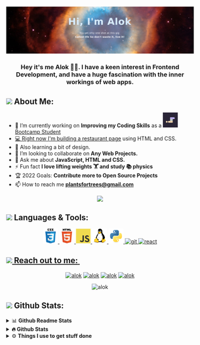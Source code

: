 ![Alok header image](./github-profile.png)

<h3 align="center">Hey it's me Alok 👨‍🎨. I have a keen interest in Frontend Development, and have a huge fascination with the inner workings of web apps.</h3>

## <img src="https://media.giphy.com/media/WUlplcMpOCEmTGBtBW/giphy.gif" width="40"> **About Me:**

- 🔭 I’m currently working on **Improving my Coding Skills** as a <a href="https://scrimba.com/bootcamp" target="_blank"><img src="scrimba.png" alt="scrimba" width="40" height="40"/>Bootcamp Student</a> <a href="https://scrimba.com/bootcamp" target="_blank">
- 💻 Right now I'm building a [restaurant page](https://github.com/hellodeborahuk/phonics-sounds) using HTML and CSS.
- 📝 Also learning a bit of design.
- 👯 I’m looking to collaborate on **Any Web Projects.**
- 💬 Ask me about **JavaScript, HTML and CSS.**
- ⚡ Fun fact **I love lifting weights 🏋️ and study 📚 physics**
- 🏆 2022 Goals: **Contribute more to Open Source Projects**
- 📫 How to reach me **plantsfortrees@gmail.com**

<p align="center">
   <img align="center" src="https://github-readme-streak-stats.herokuapp.com/?user=alok-38&theme=radical&hide_border=true"/>
</p>

## <img src="https://media.giphy.com/media/j2pOGeGYKe2xCCKwfi/giphy.gif" width="40"> **Languages & Tools:**

<p align="center"> 
 <a href="https://www.w3schools.com/css/" target="_blank"> <img src="https://raw.githubusercontent.com/devicons/devicon/master/icons/css3/css3-original-wordmark.svg" alt="css3" width="40" height="40"/> </a> </a> <a href="https://www.w3.org/html/" target="_blank"> <img src="https://raw.githubusercontent.com/devicons/devicon/master/icons/html5/html5-original-wordmark.svg" alt="html5" width="40" height="40"/> </a><a href="https://developer.mozilla.org/en-US/docs/Web/JavaScript" target="_blank"> <img src="https://raw.githubusercontent.com/devicons/devicon/master/icons/javascript/javascript-original.svg" alt="javascript" width="40" height="40"/> </a> 	<a href="https://www.linux.org/" target="_blank"> <img src="https://raw.githubusercontent.com/devicons/devicon/master/icons/linux/linux-original.svg" alt="linux" width="40" height="40"/> </a> 
<a href="https://www.python.org" target="_blank"> <img src="https://raw.githubusercontent.com/devicons/devicon/master/icons/python/python-original.svg" alt="python" width="40" height="40"/> </a><a href="https://git-scm.com/" target="_blank"><img src="https://cdn.jsdelivr.net/gh/devicons/devicon/icons/git/git-original.svg" alt="git" width="40" height="40"/> </a><a href="https://reactjs.org/" target="_blank"><img src="https://cdn.jsdelivr.net/gh/devicons/devicon/icons/react/react-original.svg" alt="react" width="40" height="40"/> 
</p>

## <img src="https://media.giphy.com/media/LnQjpWaON8nhr21vNW/giphy.gif" width="40"> **Reach out to me:** ️

<p align="center">
<a href="https://www.twitter.com/plantsfortrees" target="_blank"><img align="center" src="https://img.shields.io/badge/-twitter-0e76a8?style=flat-square&logo=twitter&logoColor=white" alt="alok" /></a>
<a href="https://www.linkedin.com/in/alokananda-y-489260251/" target="_blank"><img align="center" src="https://img.shields.io/badge/-LinkedIn-0e76a8?style=flat-square&logo=Linkedin&logoColor=white" alt="alok" /></a>
<a href="https://github.com/alok-38" target="_blank"><img align="center" src="https://img.shields.io/badge/Website-3b5998?style=flat-square&logo=google-chrome&logoColor=white" alt="alok" /></a>
<a href="mailto:plantsfortrees@gmail.com" target="_blank"><img align="center" src="https://img.shields.io/badge/-Gmail-EA4335?style=flat-square&logo=Gmail&logoColor=white" alt="alok" /></a>
<p align="center"> <img src="https://komarev.com/ghpvc/?username=alok-38&label=Visitors&color=0088cc&style=flat-square" alt="alok" /> </p>

## <img src="https://media.giphy.com/media/ZCN6F3FAkwsyOGU2RS/giphy.gif" width="40"> **Github Stats:**

<details>
  <summary>📊 <b>Github Readme Stats</b></summary>
 <br />
 <p align="center">
  <a href="https://github.com/alok-38">
   <img width="430" align="center" src="https://github-readme-stats.vercel.app/api?username=alok-38&show_icons=true&theme=radical&count_private=true">
  </a>
  <a href="https://github.com/alok-38/github-readme-stats">
    <img align="center" src="https://github-readme-stats.anuraghazra1.vercel.app/api/top-langs/?username=alok-38&layout=compact&theme=radical&langs_count=6" />
  </a>
 </p>
</details>

<details>
 <summary><b>🔥 Github Stats</b></summary>

<a href="https://github.com/Giingu"><img width="50%" src="https://github-readme-stats.vercel.app/api?username=Giingu&theme=radical&title_color=ff3068"></a>
<a href="https://github.com/Giingu"><img width="50%" src="http://github-readme-streak-stats.herokuapp.com/?user=Giingu&theme=radical&date_format=M%20j%5B%2C%20Y%5D&ring=ff3068&fire=ff3068&sideNums=ff3068"></a>

</details>

<details>
  <br />
  <summary>⚙️ <b> Things I use to get stuff done</b></summary>
  	<ul>
  	   <li><b>OS:</b> Ubuntu 22.04</li>
	     <li><b>Laptop: </b> Acer Predator Helios (Intel Core 9th Gen)</li>
  	   <li><b>Browser: </b> Firefox Web Browser</li>
	     <li><b>Code Editor:</b> VSCode - The best editor out there.</li>
	     <li><b>To Stay Updated:</b> Twitter </li>
	    <br />
	</ul>
</details>
